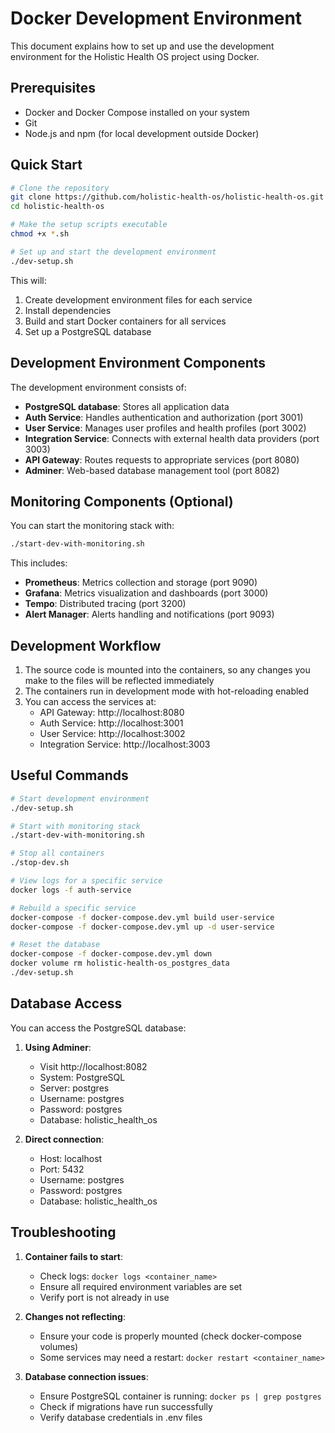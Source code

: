 # Docker Development Environment

This document explains how to set up and use the development environment for the Holistic Health OS project using Docker.

## Prerequisites

- Docker and Docker Compose installed on your system
- Git
- Node.js and npm (for local development outside Docker)

## Quick Start

```bash
# Clone the repository
git clone https://github.com/holistic-health-os/holistic-health-os.git
cd holistic-health-os

# Make the setup scripts executable
chmod +x *.sh

# Set up and start the development environment
./dev-setup.sh
```

This will:
1. Create development environment files for each service
2. Install dependencies
3. Build and start Docker containers for all services
4. Set up a PostgreSQL database

## Development Environment Components

The development environment consists of:

- **PostgreSQL database**: Stores all application data
- **Auth Service**: Handles authentication and authorization (port 3001)
- **User Service**: Manages user profiles and health profiles (port 3002)
- **Integration Service**: Connects with external health data providers (port 3003)
- **API Gateway**: Routes requests to appropriate services (port 8080)
- **Adminer**: Web-based database management tool (port 8082)

## Monitoring Components (Optional)

You can start the monitoring stack with:

```bash
./start-dev-with-monitoring.sh
```

This includes:

- **Prometheus**: Metrics collection and storage (port 9090)
- **Grafana**: Metrics visualization and dashboards (port 3000)
- **Tempo**: Distributed tracing (port 3200)
- **Alert Manager**: Alerts handling and notifications (port 9093)

## Development Workflow

1. The source code is mounted into the containers, so any changes you make to the files will be reflected immediately
2. The containers run in development mode with hot-reloading enabled
3. You can access the services at:
   - API Gateway: http://localhost:8080
   - Auth Service: http://localhost:3001
   - User Service: http://localhost:3002
   - Integration Service: http://localhost:3003

## Useful Commands

```bash
# Start development environment
./dev-setup.sh

# Start with monitoring stack
./start-dev-with-monitoring.sh

# Stop all containers
./stop-dev.sh

# View logs for a specific service
docker logs -f auth-service

# Rebuild a specific service
docker-compose -f docker-compose.dev.yml build user-service
docker-compose -f docker-compose.dev.yml up -d user-service

# Reset the database
docker-compose -f docker-compose.dev.yml down
docker volume rm holistic-health-os_postgres_data
./dev-setup.sh
```

## Database Access

You can access the PostgreSQL database:

1. **Using Adminer**:
   - Visit http://localhost:8082
   - System: PostgreSQL
   - Server: postgres
   - Username: postgres
   - Password: postgres
   - Database: holistic_health_os

2. **Direct connection**:
   - Host: localhost
   - Port: 5432
   - Username: postgres
   - Password: postgres
   - Database: holistic_health_os

## Troubleshooting

1. **Container fails to start**:
   - Check logs: `docker logs <container_name>`
   - Ensure all required environment variables are set
   - Verify port is not already in use

2. **Changes not reflecting**:
   - Ensure your code is properly mounted (check docker-compose volumes)
   - Some services may need a restart: `docker restart <container_name>`

3. **Database connection issues**:
   - Ensure PostgreSQL container is running: `docker ps | grep postgres`
   - Check if migrations have run successfully
   - Verify database credentials in .env files